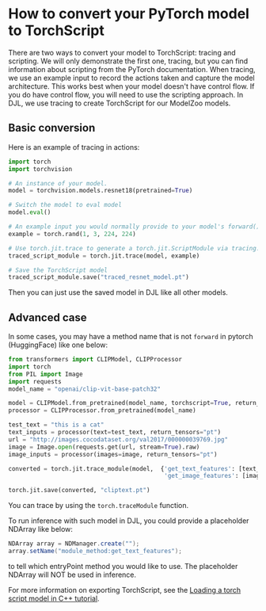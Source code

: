 # How to convert your PyTorch model to TorchScript

There are two ways to convert your model to TorchScript: tracing and scripting.
We will only demonstrate the first one, tracing, but you can find information about scripting from the PyTorch documentation.
When tracing, we use an example input to record the actions taken and capture the model architecture.
This works best when your model doesn't have control flow. 
If you do have control flow, you will need to use the scripting approach.
In DJL, we use tracing to create TorchScript for our ModelZoo models.


## Basic conversion

Here is an example of tracing in actions:

```python
import torch
import torchvision

# An instance of your model.
model = torchvision.models.resnet18(pretrained=True)

# Switch the model to eval model
model.eval()

# An example input you would normally provide to your model's forward() method.
example = torch.rand(1, 3, 224, 224)

# Use torch.jit.trace to generate a torch.jit.ScriptModule via tracing.
traced_script_module = torch.jit.trace(model, example)

# Save the TorchScript model
traced_script_module.save("traced_resnet_model.pt")
```

Then you can just use the saved model in DJL like all other models.

## Advanced case

In some cases, you may have a method name that is not `forward` in pytorch (HuggingFace) like one below:

```python
from transformers import CLIPModel, CLIPProcessor
import torch
from PIL import Image
import requests
model_name = "openai/clip-vit-base-patch32"

model = CLIPModel.from_pretrained(model_name, torchscript=True, return_dict=False)
processor = CLIPProcessor.from_pretrained(model_name)

test_text = "this is a cat"
text_inputs = processor(text=test_text, return_tensors="pt")
url = "http://images.cocodataset.org/val2017/000000039769.jpg"
image = Image.open(requests.get(url, stream=True).raw)
image_inputs = processor(images=image, return_tensors="pt")

converted = torch.jit.trace_module(model,  {'get_text_features': [text_inputs['input_ids'], text_inputs['attention_mask']],
                                            'get_image_features': [image_inputs['pixel_values']]})

torch.jit.save(converted, "cliptext.pt")
```

You can trace by using the `torch.traceModule` function.

To run inference with such model in DJL, you could provide a placeholder NDArray like below:

```java
NDArray array = NDManager.create("");
array.setName("module_method:get_text_features");
```

to tell which entryPoint method you would like to use. The placeholder NDArray will NOT be used in inference.

For more information on exporting TorchScript, see the [Loading a torch script model in C++ tutorial](https://pytorch.org/tutorials/advanced/cpp_export.html).
